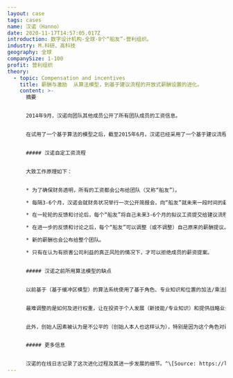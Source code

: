 ```yaml
---
layout: case
tags: cases
name: 汉诺（Hanno）
date: 2020-11-17T14:57:05.017Z
introduction: 数字设计机构-全球-8个“船友”-营利组织。
industry: M.科研、高科技
geography: 全球
companySize: 1-100
profit: 营利组织
theory:
  - topic: Compensation and incentives
    title: 薪酬与激励  从算法模型，到基于建议流程的开放式薪酬设置的进化。
    content: >-
      摘要


      2014年9月，汉诺向团队其他成员公开了所有团队成员的工资信息。


      在试用了一个基于算法的模型之后，截至2015年6月，汉诺已经采用了一个基于建议流程的自我设定式薪酬模型。用创始人乔恩·雷的话说：“只要我们在制定薪酬的过程中做到财务完全透明、尊重个人、同事评议和自律，就可以相信员工能为自己和团队设定一份合适的薪酬。^[[https://logbook.hanno.co/choose-your-own-salary/](https://hanno.co/blog/choose-your-own-salary/)]


      ##### 汉诺自定工资流程


      大致工作原理如下：


      * 为了确保财务透明，所有的工资都会公布给团队（又称“船友”）。

      * 每隔3-6个月，汉诺会就财务状况举行一次公开简报会，向“船友”就未来一段时间的薪资方向提供建议——针对这些建议，成员可以自由提出质疑或置之不理。

      * 在一轮轮的反馈和讨论后，每个“船友”将自己未来3-6个月的拟议工资提交给建议流程。

      * 在进一步的反馈和讨论之后，每个“船友”可以调整（或不调整）自己原来的薪酬提议。

      * 新的薪酬也会公布给整个团队。

      * 只有在认为有损害公司利益的真正风险的情况下，才可以拒绝成员的薪资提案。


      ##### 汉诺之前所用算法模型的缺点


      以前基于（基于缓冲区模型）的算法系统使用了基于角色、专业知识和位置的加法/乘法因子，以及一个创建者组件。汉诺很快发现这个模型要么应用起来很麻烦，要么产生的结果似乎与目标背道而驰。


      最难调整的是如何及进行权重，让在投资于个人发展（新技能/专业知识）和提供战略业务价值（如网络、业务发展）方面的“船友”获得适当的回报。此外，事实证明，在这样一个僵化的模型中，很难考虑到诸如地理位置差异等因素，也很难确保公司对有家属的“船友”保持足够的吸引力。


      此外，创始人因素被认为是不公平的（创始人本人也这样认为），特别是因为这个角色对薪酬公式本身拥有决定权，因此在某种程度上不受制衡。


      ##### 更多信息


      汉诺的在线日志记录了这次进化过程及其进一步发展的细节。^\[Source: https://logbook.hanno.co/choose-your-own-salary/]
---
```

